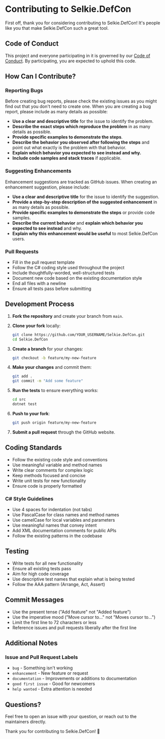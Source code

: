 # Contributing to Selkie.DefCon

First off, thank you for considering contributing to Selkie.DefCon! It's people like you that make Selkie.DefCon such a great tool.

## Code of Conduct

This project and everyone participating in it is governed by our [Code of Conduct](CODE_OF_CONDUCT.md). By participating, you are expected to uphold this code.

## How Can I Contribute?

### Reporting Bugs

Before creating bug reports, please check the existing issues as you might find out that you don't need to create one. When you are creating a bug report, please include as many details as possible:

* **Use a clear and descriptive title** for the issue to identify the problem.
* **Describe the exact steps which reproduce the problem** in as many details as possible.
* **Provide specific examples to demonstrate the steps**.
* **Describe the behavior you observed after following the steps** and point out what exactly is the problem with that behavior.
* **Explain which behavior you expected to see instead and why.**
* **Include code samples and stack traces** if applicable.

### Suggesting Enhancements

Enhancement suggestions are tracked as GitHub issues. When creating an enhancement suggestion, please include:

* **Use a clear and descriptive title** for the issue to identify the suggestion.
* **Provide a step-by-step description of the suggested enhancement** in as many details as possible.
* **Provide specific examples to demonstrate the steps** or provide code samples.
* **Describe the current behavior** and **explain which behavior you expected to see instead** and why.
* **Explain why this enhancement would be useful** to most Selkie.DefCon users.

### Pull Requests

* Fill in the pull request template
* Follow the C# coding style used throughout the project
* Include thoughtfully-worded, well-structured tests
* Document new code based on the existing documentation style
* End all files with a newline
* Ensure all tests pass before submitting

## Development Process

1. **Fork the repository** and create your branch from `main`.

2. **Clone your fork** locally:
   ```bash
   git clone https://github.com/YOUR_USERNAME/Selkie.DefCon.git
   cd Selkie.DefCon
   ```

3. **Create a branch** for your changes:
   ```bash
   git checkout -b feature/my-new-feature
   ```

4. **Make your changes** and commit them:
   ```bash
   git add .
   git commit -m "Add some feature"
   ```

5. **Run the tests** to ensure everything works:
   ```bash
   cd src
   dotnet test
   ```

6. **Push to your fork**:
   ```bash
   git push origin feature/my-new-feature
   ```

7. **Submit a pull request** through the GitHub website.

## Coding Standards

* Follow the existing code style and conventions
* Use meaningful variable and method names
* Write clear comments for complex logic
* Keep methods focused and concise
* Write unit tests for new functionality
* Ensure code is properly formatted

### C# Style Guidelines

* Use 4 spaces for indentation (not tabs)
* Use PascalCase for class names and method names
* Use camelCase for local variables and parameters
* Use meaningful names that convey intent
* Add XML documentation comments for public APIs
* Follow the existing patterns in the codebase

## Testing

* Write tests for all new functionality
* Ensure all existing tests pass
* Aim for high code coverage
* Use descriptive test names that explain what is being tested
* Follow the AAA pattern (Arrange, Act, Assert)

## Commit Messages

* Use the present tense ("Add feature" not "Added feature")
* Use the imperative mood ("Move cursor to..." not "Moves cursor to...")
* Limit the first line to 72 characters or less
* Reference issues and pull requests liberally after the first line

## Additional Notes

### Issue and Pull Request Labels

* `bug` - Something isn't working
* `enhancement` - New feature or request
* `documentation` - Improvements or additions to documentation
* `good first issue` - Good for newcomers
* `help wanted` - Extra attention is needed

## Questions?

Feel free to open an issue with your question, or reach out to the maintainers directly.

Thank you for contributing to Selkie.DefCon! 🎉
